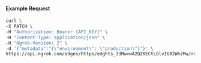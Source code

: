 <!-- Code generated for API Clients. DO NOT EDIT. -->

#### Example Request

```bash
curl \
-X PATCH \
-H "Authorization: Bearer {API_KEY}" \
-H "Content-Type: application/json" \
-H "Ngrok-Version: 2" \
-d '{"metadata":"{\"environment\": \"production\"}"}' \
https://api.ngrok.com/edges/https/edghts_33MwvwA2QZKECtLGlvIG82WhzMw/routes/edghtsrt_33MwvtHc6aCUCXgqqiuWeKdVSJA
```
